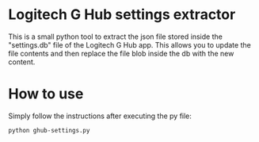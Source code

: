 # Logitech G Hub settings extractor
This is a small python tool to extract the json file stored inside the "settings.db" file of the Logitech G Hub app. This allows you to update the file contents and then replace the file blob inside the db with the new content.
# How to use
Simply follow the instructions after executing the py file:
```
python ghub-settings.py
```
